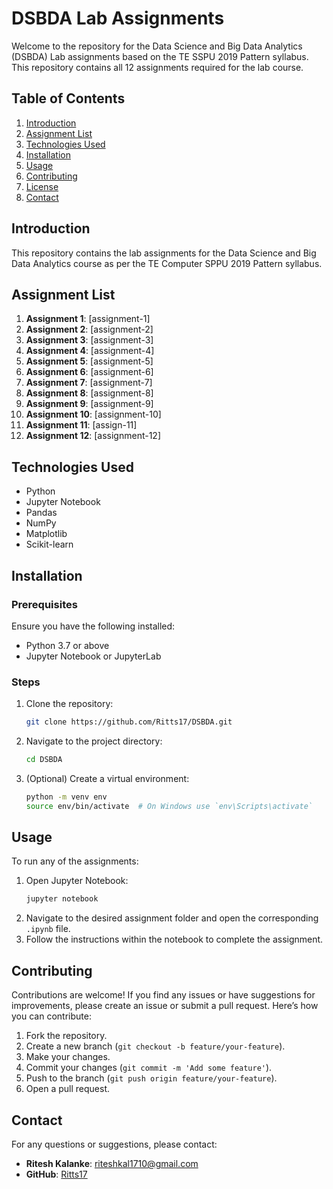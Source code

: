 # DSBDA Lab Assignments

Welcome to the repository for the Data Science and Big Data Analytics (DSBDA) Lab assignments based on the TE SSPU 2019 Pattern syllabus. This repository contains all 12 assignments required for the lab course.

## Table of Contents

1. [Introduction](#introduction)
2. [Assignment List](#assignment-list)
3. [Technologies Used](#technologies-used)
4. [Installation](#installation)
5. [Usage](#usage)
6. [Contributing](#contributing)
7. [License](#license)
8. [Contact](#contact)

## Introduction

This repository contains the lab assignments for the Data Science and Big Data Analytics course as per the TE Computer SPPU 2019 Pattern syllabus.

## Assignment List

1. **Assignment 1**: [assignment-1]
2. **Assignment 2**: [assignment-2]
3. **Assignment 3**: [assignment-3]
4. **Assignment 4**: [assignment-4]
5. **Assignment 5**: [assignment-5]
6. **Assignment 6**: [assignment-6]
7. **Assignment 7**: [assignment-7]
8. **Assignment 8**: [assignment-8]
9. **Assignment 9**: [assignment-9]
10. **Assignment 10**: [assignment-10]
11. **Assignment 11**: [assign-11]
12. **Assignment 12**: [assignment-12]

## Technologies Used

- Python
- Jupyter Notebook
- Pandas
- NumPy
- Matplotlib
- Scikit-learn

## Installation

### Prerequisites

Ensure you have the following installed:
- Python 3.7 or above
- Jupyter Notebook or JupyterLab

### Steps

1. Clone the repository:
    ```bash
    git clone https://github.com/Ritts17/DSBDA.git
    ```
2. Navigate to the project directory:
    ```bash
    cd DSBDA
    ```
3. (Optional) Create a virtual environment:
    ```bash
    python -m venv env
    source env/bin/activate  # On Windows use `env\Scripts\activate`
    ```

## Usage

To run any of the assignments:

1. Open Jupyter Notebook:
    ```bash
    jupyter notebook
    ```
2. Navigate to the desired assignment folder and open the corresponding `.ipynb` file.
3. Follow the instructions within the notebook to complete the assignment.

## Contributing

Contributions are welcome! If you find any issues or have suggestions for improvements, please create an issue or submit a pull request. Here’s how you can contribute:

1. Fork the repository.
2. Create a new branch (`git checkout -b feature/your-feature`).
3. Make your changes.
4. Commit your changes (`git commit -m 'Add some feature'`).
5. Push to the branch (`git push origin feature/your-feature`).
6. Open a pull request.

## Contact

For any questions or suggestions, please contact:

- **Ritesh Kalanke**: [riteshkal1710@gmail.com](mailto:riteshkal1710@gmail.com)
- **GitHub**: [Ritts17](https://github.com/Ritts17)
